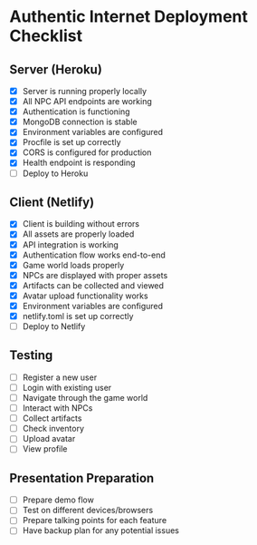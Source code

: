 # Authentic Internet Deployment Checklist

## Server (Heroku)
- [x] Server is running properly locally
- [x] All NPC API endpoints are working
- [x] Authentication is functioning
- [x] MongoDB connection is stable
- [x] Environment variables are configured
- [x] Procfile is set up correctly
- [x] CORS is configured for production
- [x] Health endpoint is responding
- [ ] Deploy to Heroku

## Client (Netlify)
- [x] Client is building without errors
- [x] All assets are properly loaded
- [x] API integration is working
- [x] Authentication flow works end-to-end
- [x] Game world loads properly
- [x] NPCs are displayed with proper assets
- [x] Artifacts can be collected and viewed
- [x] Avatar upload functionality works
- [x] Environment variables are configured
- [x] netlify.toml is set up correctly
- [ ] Deploy to Netlify

## Testing
- [ ] Register a new user
- [ ] Login with existing user
- [ ] Navigate through the game world
- [ ] Interact with NPCs
- [ ] Collect artifacts
- [ ] Check inventory
- [ ] Upload avatar
- [ ] View profile

## Presentation Preparation
- [ ] Prepare demo flow
- [ ] Test on different devices/browsers
- [ ] Prepare talking points for each feature
- [ ] Have backup plan for any potential issues 